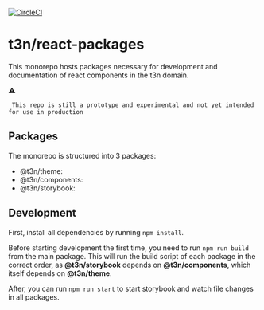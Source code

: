 [![CircleCI](https://circleci.com/gh/t3n/react-packages.svg?style=svg&circle-token=5b76fc109fe1caf940564b1a692600c7d4a72a3e)](https://circleci.com/gh/t3n/react-packages)

# t3n/react-packages

This monorepo hosts packages necessary for development and documentation of react components in the t3n domain.

:warning:

```
 This repo is still a prototype and experimental and not yet intended for use in production
```

## Packages

The monorepo is structured into 3 packages:

- @t3n/theme:
- @t3n/components:
- @t3n/storybook:

## Development

First, install all dependencies by running `npm install`.

Before starting development the first time, you need to run `npm run build` from the main package. This will run the build script of each package in the correct order, as **@t3n/storybook** depends on **@t3n/components**, which itself depends on **@t3n/theme**.

After, you can run `npm run start` to start storybook and watch file changes in all packages.
